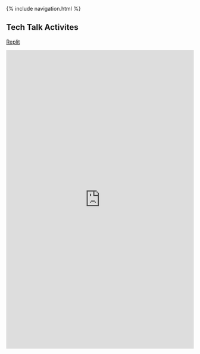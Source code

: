 {% include navigation.html %}

## Tech Talk Activites


[Replit](https://replit.com/join/lfjrokejug-alicet1) <br>
<iframe frameborder="0" width="100%" height="800px" src="https://replit.com/@alicet1/alice-individual#main.py"> <br>


### Week 0 Activites
Key Learning: I learned how to "animate something" with the use of funcation, variables and print statements. I also learned how to make a menu <br>

### Week 1 Activites
Key Learning: I learned about lists and using loops to print the information inside of lists. Using loops is a more effecient way to print everything espeically if you have a lot of information where there are lists inside of lists
